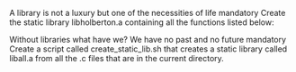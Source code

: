 A library is not a luxury but one of the necessities of life mandatory Create the static library libholberton.a containing all the functions listed below:



Without libraries what have we? We have no past and no future mandatory Create a script called create_static_lib.sh that creates a static library called liball.a from all the .c files that are in the current directory.
